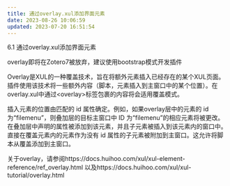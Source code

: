 ```yaml
---
title: 通过overlay.xul添加界面元素
date: 2023-08-26 10:06:59
updated: 2023-07-20 16:51:54
---
```

6.1 通过overlay.xul添加界面元素

overlay即将在Zotero7被放弃，建议使用bootstrap模式开发插件

Overlay是XUL的一种覆盖技术，旨在将额外元素插入已经存在的某个XUL页面。插件使用该技术将一些额外内容（脚本，元素插入到主窗口中的某个位置）。在overlay.xul中通过&lt;overlay&gt;标签包裹的内容将会适用覆盖模式。

插入元素的位置由匹配的 id 属性确定。例如，如果overlay层中的元素的 id 为“filemenu”，则叠加层的目标主窗口中 ID 为“filemenu”的相应元素将被更改。在叠加层中声明的属性被添加到该元素，并且子元素被插入到该元素内的窗口中。直接在覆盖元素内的元素作为没有 id 属性的子元素被附加到主窗口。这允许将脚本从覆盖添加到主窗口。

关于overlay，请参阅https://docs.huihoo.com/xul/xul-element-reference/ref_overlay.html 以及https://docs.huihoo.com/xul/xul-tutorial/overlay.html